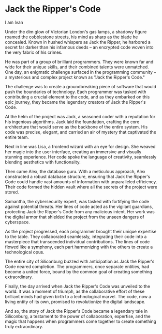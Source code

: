 # Jack the Ripper's Code
I am Ivan

Under the dim glow of Victorian London's gas lamps, a shadowy figure roamed the cobblestone streets, his mind as sharp as the blade he concealed.
Known in hushed whispers as Jack the Ripper, he harbored a secret far darker than his infamous deeds – an encrypted code woven into the very fabric of his crimes.

He was part of a group of brilliant programmers. They were known far and wide for their unique skills, and their combined talents were unmatched. One day, an enigmatic challenge surfaced in the programming community – a mysterious and complex project known as "Jack the Ripper's Code."

The challenge was to create a groundbreaking piece of software that would push the boundaries of technology. Each programmer was tasked with contributing a crucial element to the code, and as they embarked on this epic journey, they became the legendary creators of Jack the Ripper's Code.

At the helm of the project was Jack, a seasoned coder with a reputation for his ingenious algorithms. Jack laid the foundation, crafting the core architecture that would serve as the backbone of the entire system. His code was precise, elegant, and carried an air of mystery that captivated the entire team.

Next in line was Lisa, a frontend wizard with an eye for design. She weaved her magic into the user interface, creating an immersive and visually stunning experience. Her code spoke the language of creativity, seamlessly blending aesthetics with functionality.

Then came Alex, the database guru. With a meticulous approach, Alex constructed a robust database structure, ensuring that Jack the Ripper's Code could handle vast amounts of information with unparalleled efficiency. Their code formed the hidden vault where all the secrets of the project were stored.

Samantha, the cybersecurity expert, was tasked with fortifying the code against potential threats. Her lines of code acted as the vigilant guardians, protecting Jack the Ripper's Code from any malicious intent. Her work was the digital armor that shielded the project from the unseen dangers of cyberspace.

As the project progressed, each programmer brought their unique expertise to the table. They collaborated seamlessly, integrating their code into a masterpiece that transcended individual contributions. The lines of code flowed like a symphony, each part harmonizing with the others to create a technological opus.

The entire city of Siliconburg buzzed with anticipation as Jack the Ripper's Code neared completion. The programmers, once separate entities, had become a united force, bound by the common goal of creating something extraordinary.

Finally, the day arrived when Jack the Ripper's Code was unveiled to the world. It was a moment of triumph, as the collaborative effort of these brilliant minds had given birth to a technological marvel. The code, now a living entity of its own, promised to revolutionize the digital landscape.

And so, the story of Jack the Ripper's Code became a legendary tale in Siliconburg, a testament to the power of collaboration, expertise, and the magic that happens when programmers come together to create something truly extraordinary.
